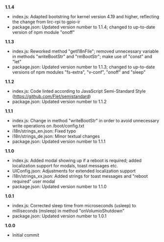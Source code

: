 **1.1.4**

* index.js: Adapted bootstring for kernel version 4.19 and higher, reflecting the change from lirc-rpi to gpio-ir
* package.json: Updated version number to 1.1.4; changed to up-to-date version of npm module "onoff"


**1.1.3**

* index.js: Reworked method "getI18nFile"; removed unnecessary variable in methods "writeBootStr" and "rmBootStr"; make use of "const" and "let"
* package.json: Updated version number to 1.1.3; changed to up-to-date versions of npm modules "fs-extra", "v-conf", "onoff" and "sleep"


**1.1.2**

* index.js: Code linted according to JavaScript Semi-Standard Style (https://github.com/Flet/semistandard)
* package.json: Updated version number to 1.1.2


**1.1.1**

* index.js: Change in method "writeBootStr" in order to avoid unnecessary write operations on /boot/config.txt
* i18n/strings_en.json: Fixed typo
* i18n/strings_de.json: Minor textual changes
* package.json: Updated version number to 1.1.1


**1.1.0**

* index.js: Added modal showing up if a reboot is required; added localization support for modals, toast messages etc.
* UIConfig.json: Adjustments for extended localization support
* i18n/strings_xx.json: Added strings for toast messages and "reboot required" user modal
* package.json: Updated version number to 1.1.0


**1.0.1**

* index.js: Corrected sleep time from microseconds (usleep) to milliseconds (msleep) in method "onVolumioShutdown"
* package.json: Updated version number to 1.0.1


**1.0.0**

* Initial commit
